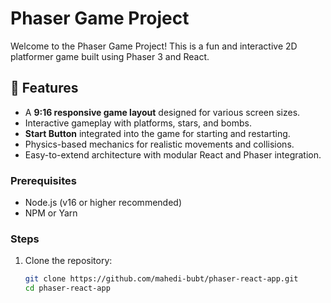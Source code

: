 # Phaser Game Project

Welcome to the Phaser Game Project! This is a fun and interactive 2D platformer game built using Phaser 3 and React.

## 🚀 Features

-  A **9:16 responsive game layout** designed for various screen sizes.
-  Interactive gameplay with platforms, stars, and bombs.
-  **Start Button** integrated into the game for starting and restarting.
-  Physics-based mechanics for realistic movements and collisions.
-  Easy-to-extend architecture with modular React and Phaser integration.

### Prerequisites

-  Node.js (v16 or higher recommended)
-  NPM or Yarn

### Steps

1. Clone the repository:
   ```bash
   git clone https://github.com/mahedi-bubt/phaser-react-app.git
   cd phaser-react-app
   ```
